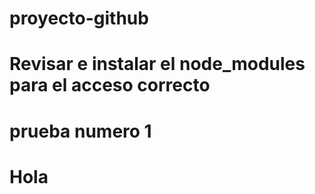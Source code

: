 # proyecto-github
# Revisar e instalar el node_modules para el acceso correcto
# prueba numero 1
# Hola